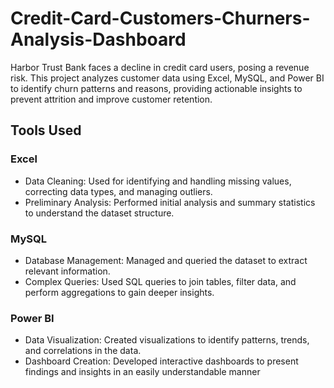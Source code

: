 # Credit-Card-Customers-Churners-Analysis-Dashboard
Harbor Trust Bank faces a decline in credit card users, posing a revenue risk. This project analyzes customer data using Excel, MySQL, and Power BI to identify churn patterns and reasons, providing actionable insights to prevent attrition and improve customer retention.

## Tools Used
### Excel
  - Data Cleaning: Used for identifying and handling missing values, correcting data types, and managing outliers.
  - Preliminary Analysis: Performed initial analysis and summary statistics to understand the dataset structure.
### MySQL
  - Database Management: Managed and queried the dataset to extract relevant information.
  - Complex Queries: Used SQL queries to join tables, filter data, and perform aggregations to gain deeper insights.
### Power BI
  - Data Visualization: Created visualizations to identify patterns, trends, and correlations in the data.
  - Dashboard Creation: Developed interactive dashboards to present findings and insights in an easily understandable manner
